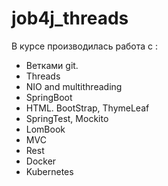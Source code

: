 # job4j_threads
В курсе производилась работа с :
- Ветками git.
- Threads
- NIO and multithreading
- SpringBoot
- HTML. BootStrap, ThymeLeaf
- SpringTest, Mockito
- LomBook
- MVC
- Rest 
- Docker
- Kubernetes